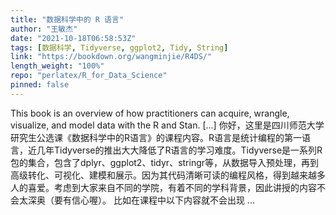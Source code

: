 ```yaml
---
title: "数据科学中的 R 语言"
author: "王敏杰"
date: "2021-10-18T06:58:53Z"
tags: [数据科学, Tidyverse, ggplot2, Tidy, String]
link: "https://bookdown.org/wangminjie/R4DS/"
length_weight: "100%"
repo: "perlatex/R_for_Data_Science"
pinned: false
---
```


This book is an overview of how practitioners can acquire, wrangle, visualize, and model data with the R and Stan. [...] 你好，这里是四川师范大学研究生公选课《数据科学中的R语言》的课程内容。R语言是统计编程的第一语言，近几年Tidyverse的推出大大降低了R语言的学习难度。Tidyverse是一系列R包的集合，包含了dplyr、ggplot2、tidyr、stringr等，从数据导入预处理，再到高级转化、可视化、建模和展示。因为其代码清晰可读的编程风格，得到越来越多人的喜爱。考虑到大家来自不同的学院，有着不同的学科背景，因此讲授的内容不会太深奥（要有信心喔）。 比如在课程中以下内容就不会出现 ...
